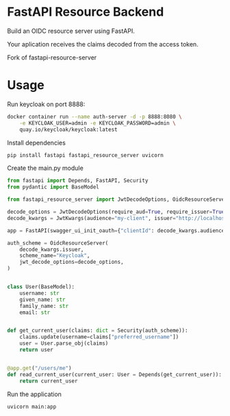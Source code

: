 # FastAPI Resource Backend

Build an OIDC resource server using FastAPI.

Your aplication receives the claims decoded from the access token.

Fork of fastapi-resource-server

# Usage

Run keycloak on port 8888:

```sh
docker container run --name auth-server -d -p 8888:8080 \
    -e KEYCLOAK_USER=admin -e KEYCLOAK_PASSWORD=admin \
    quay.io/keycloak/keycloak:latest
```

Install dependencies

```sh
pip install fastapi fastapi_resource_server uvicorn
```

Create the main.py module

```python
from fastapi import Depends, FastAPI, Security
from pydantic import BaseModel

from fastapi_resource_server import JwtDecodeOptions, OidcResourceServer

decode_options = JwtDecodeOptions(require_aud=True, require_issuer=True)
decode_kwargs = JwtKwargs(audience="my-client", issuer="http://localhost:8888/auth/realms/master")

app = FastAPI(swagger_ui_init_oauth={"clientId": decode_kwargs.audience})

auth_scheme = OidcResourceServer(
    decode_kwargs.issuer,
    scheme_name="Keycloak",
    jwt_decode_options=decode_options,
)


class User(BaseModel):
    username: str
    given_name: str
    family_name: str
    email: str


def get_current_user(claims: dict = Security(auth_scheme)):
    claims.update(username=claims["preferred_username"])
    user = User.parse_obj(claims)
    return user


@app.get("/users/me")
def read_current_user(current_user: User = Depends(get_current_user)):
    return current_user
```

Run the application

```sh
uvicorn main:app
```
